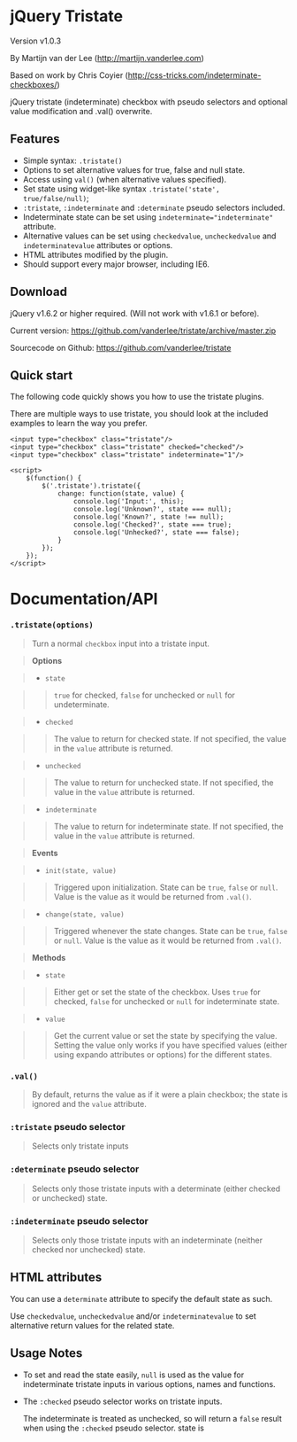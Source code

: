 jQuery Tristate
===============
Version v1.0.3

By Martijn van der Lee (http://martijn.vanderlee.com)

Based on work by Chris Coyier (http://css-tricks.com/indeterminate-checkboxes/)

jQuery tristate (indeterminate) checkbox with pseudo selectors and optional
value modification and .val() overwrite.

Features
--------
-	Simple syntax: `.tristate()`
-	Options to set alternative values for true, false and null state.
-	Access using `val()` (when alternative values specified).
-	Set state using widget-like syntax `.tristate('state', true/false/null)`;
-	`:tristate`, `:indeterminate` and `:determinate` pseudo selectors included.
-	Indeterminate state can be set using `indeterminate="indeterminate"`
	attribute.
-	Alternative values can be set using `checkedvalue`, `uncheckedvalue` and
	`indeterminatevalue` attributes or options.
-	HTML attributes modified by the plugin.
-	Should support every major browser, including IE6.

Download
--------
jQuery v1.6.2 or higher required. (Will not work with v1.6.1 or before).

Current version: https://github.com/vanderlee/tristate/archive/master.zip

Sourcecode on Github: https://github.com/vanderlee/tristate

Quick start
-----------
The following code quickly shows you how to use the tristate plugins.

There are multiple ways to use tristate, you should look at the included
examples to learn the way you prefer.

	<input type="checkbox" class="tristate"/>
	<input type="checkbox" class="tristate" checked="checked"/>
	<input type="checkbox" class="tristate" indeterminate="1"/>

	<script>
		$(function() {
			$('.tristate').tristate({
				change: function(state, value) {
					console.log('Input:', this);
					console.log('Unknown?', state === null);
					console.log('Known?', state !== null);
					console.log('Checked?', state === true);
					console.log('Unhecked?', state === false);
				}
			});
		});
	</script>

Documentation/API
=================
### `.tristate(options)`
>	Turn a normal `checkbox` input into a tristate input.

>	**Options**

> -	`state`

> >	`true` for checked, `false` for unchecked or `null` for undeterminate.

> -	`checked`

> >	The value to return for checked state. If not specified, the value in the
	`value` attribute is returned.

> -	`unchecked`

> >	The value to return for unchecked state. If not specified, the value in the
	`value` attribute is returned.

> -	`indeterminate`

> >	The value to return for indeterminate state. If not specified, the value in
	the	`value` attribute is returned.


>	**Events**

> -	`init(state, value)`

> > Triggered upon initialization.
	State can be `true`, `false` or `null`. Value is the value as it would be
	returned from `.val()`.

> -	`change(state, value)`

> > Triggered whenever the state changes.
	State can be `true`, `false` or `null`. Value is the value as it would be
	returned from `.val()`.


>	**Methods**

> -	`state`

> > Either get or set the state of the checkbox. Uses `true` for checked,
	`false` for unchecked or `null` for indeterminate state.

> -	`value`

> > Get the current value or set the state by specifying the value.
	Setting the value only works if you have specified values (either using
	expando attributes or options) for the different states.

###	`.val()`
>	By default, returns the value as if it were a plain checkbox; the state is
	ignored and the `value` attribute.

###	`:tristate` pseudo selector
>	Selects only tristate inputs

### `:determinate` pseudo selector
>	Selects only those tristate inputs with a determinate (either checked or
	unchecked) state.

###	`:indeterminate` pseudo selector
>	Selects only those tristate inputs with an indeterminate (neither checked
	nor unchecked) state.

HTML attributes
---------------
You can use a `determinate` attribute to specify the default state as such.

Use `checkedvalue`, `uncheckedvalue` and/or `indeterminatevalue` to set
alternative return values for the related state.

Usage Notes
-----------
-	To set and read the state easily, `null` is used as the value for
	indeterminate tristate inputs in various options, names and functions.

-	The `:checked` pseudo selector works on tristate inputs.

	The indeterminate is treated as unchecked, so will return a `false` result
	when using the `:checked` pseudo selector.
	state is